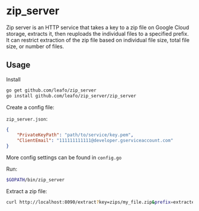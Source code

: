 # zip_server

Zip server is an HTTP service that takes a key to a zip file on Google Cloud
storage, extracts it, then reuploads the individual files to a specified
prefix. It can restrict extraction of the zip file based on individual file
size, total file size, or number of files.


## Usage

Install

```bash
go get github.com/leafo/zip_server
go install github.com/leafo/zip_server/zip_server
```

Create a config file:

`zip_server.json`:

```json
{
	"PrivateKeyPath": "path/to/service/key.pem",
	"ClientEmail": "111111111111@developer.gserviceaccount.com"
}
```

More config settings can be found in `config.go`

Run:

```bash
$GOPATH/bin/zip_server
```

Extract a zip file:

```bash
curl http://localhost:8090/extract?key=zips/my_file.zip&prefix=extracted
```

